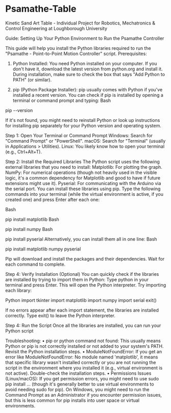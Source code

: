 # Psamathe-Table
Kinetic Sand Art Table - Individual Project for Robotics, Mechatronics &amp; Control Engineering at Loughborough University 

Guide: Setting Up Your Python Environment to Run the Psamathe Controller

This guide will help you install the Python libraries required to run the "Psamathe - Point-to-Point Motion Controller" script.
Prerequisites:

1. Python Installed: You need Python installed on your computer. If you don't have it, download the latest version from python.org and install it. During installation, make sure to check the box that says "Add Python to PATH" (or similar).
   
2. pip (Python Package Installer): pip usually comes with Python if you've installed a recent version. You can check if pip is installed by opening a terminal or command prompt and typing: 
Bash

pip --version

If it's not found, you might need to reinstall Python or look up instructions for installing pip separately for your Python version and operating system.

Step 1: Open Your Terminal or Command Prompt
Windows: Search for "Command Prompt" or "PowerShell".
macOS: Search for "Terminal" (usually in Applications > Utilities).
Linux: You likely know how to open your terminal (e.g., Ctrl+Alt+T).

Step 2: Install the Required Libraries
The Python script uses the following external libraries that you need to install:
Matplotlib: For plotting the graph.
NumPy: For numerical operations (though not heavily used in the visible logic, it's a common dependency for Matplotlib and good to have if future extensions might use it).
Pyserial: For communicating with the Arduino via the serial port.
You can install these libraries using pip. 
Type the following commands into your terminal (while the virtual environment is active, if you created one) and press Enter after each one:

Bash

pip install matplotlib
Bash

pip install numpy
Bash

pip install pyserial
Alternatively, you can install them all in one line:
Bash

pip install matplotlib numpy pyserial

Pip will download and install the packages and their dependencies. Wait for each command to complete.

Step 4: Verify Installation (Optional)
You can quickly check if the libraries are installed by trying to import them in Python:
Type python in your terminal and press Enter. This will open the Python interpreter.
Try importing each library:

Python
import tkinter
import matplotlib
import numpy
import serial
exit()

If no errors appear after each import statement, the libraries are installed correctly. Type exit() to leave the Python interpreter.

Step 4: Run the Script
Once all the libraries are installed, you can run your Python script

Troubleshooting:
	• pip or python command not found: This usually means Python or pip is not correctly installed or not added to your system's PATH. Revisit the Python installation steps.
	• ModuleNotFoundError: If you get an error like ModuleNotFoundError: No module named 'matplotlib', it means that specific library wasn't installed correctly or you are not running the script in the environment where you installed it (e.g., virtual environment is not active). Double-check the installation steps.
	• Permissions Issues (Linux/macOS): If you get permission errors, you might need to use sudo pip install ... (though it's generally better to use virtual environments to avoid needing sudo for pip). On Windows, you might need to run the Command Prompt as an Administrator if you encounter permission issues, but this is less common for pip installs into user space or virtual environments.
